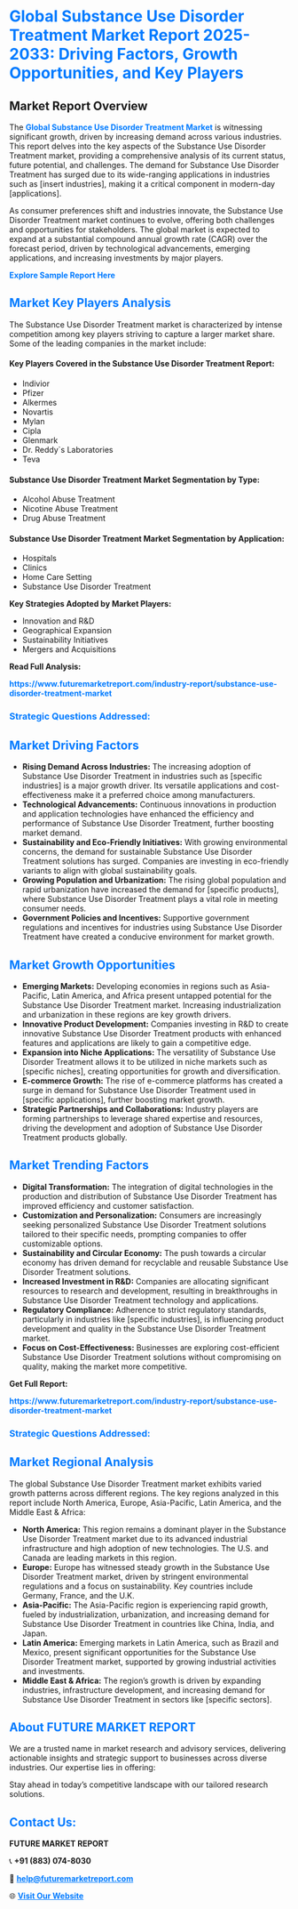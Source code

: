 <h1 style="color: #007BFF;">Global Substance Use Disorder Treatment Market Report 2025-2033: Driving Factors, Growth Opportunities, and Key Players</h1>

<section id="overview">
<h2>Market Report Overview</h2>
<p>The <a href="https://www.futuremarketreport.com/industry-report/substance-use-disorder-treatment-market" style="color: #007BFF; text-decoration: none;"><strong>Global Substance Use Disorder Treatment Market</strong></a> is witnessing significant growth, driven by increasing demand across various industries. This report delves into the key aspects of the Substance Use Disorder Treatment market, providing a comprehensive analysis of its current status, future potential, and challenges. The demand for Substance Use Disorder Treatment has surged due to its wide-ranging applications in industries such as [insert industries], making it a critical component in modern-day [applications].</p>
<p>As consumer preferences shift and industries innovate, the Substance Use Disorder Treatment market continues to evolve, offering both challenges and opportunities for stakeholders. The global market is expected to expand at a substantial compound annual growth rate (CAGR) over the forecast period, driven by technological advancements, emerging applications, and increasing investments by major players.</p>
</section>

<section id="overview">
<p><a href="https://www.futuremarketreport.com/request-sample/reportId=127352" style="color: #007BFF; text-decoration: none;"><strong>Explore Sample Report Here</strong></a></p>
</section>

<section id="key-players">
<h2 style="color: #007BFF;">Market Key Players Analysis</h2>
<p>The Substance Use Disorder Treatment market is characterized by intense competition among key players striving to capture a larger market share. Some of the leading companies in the market include:</p>
<h4>Key Players Covered in the Substance Use Disorder Treatment Report:</h4>
<ul><li>Indivior</li><li>Pfizer</li><li>Alkermes</li><li>Novartis</li><li>Mylan</li><li>Cipla</li><li>Glenmark</li><li>Dr. Reddy`s Laboratories</li><li>Teva</li></ul>
<h4>Substance Use Disorder Treatment Market Segmentation by Type:</h4>
<ul><li>Alcohol Abuse Treatment</li><li>Nicotine Abuse Treatment</li><li>Drug Abuse Treatment</li></ul>

<h4>Substance Use Disorder Treatment Market Segmentation by Application:</h4>
<ul><li>Hospitals</li><li>Clinics</li><li>Home Care Setting</li><li>Substance Use Disorder Treatment</li></ul>
<p><strong>Key Strategies Adopted by Market Players:</strong></p>
<ul>
<li>Innovation and R&D</li>
<li>Geographical Expansion</li>
<li>Sustainability Initiatives</li>
<li>Mergers and Acquisitions</li>
</ul>
</section>

<section>
<p><strong>Read Full Analysis: </strong></p><a href="https://www.futuremarketreport.com/industry-report/substance-use-disorder-treatment-market" style="color: #007BFF; text-decoration: none;"><strong>https://www.futuremarketreport.com/industry-report/substance-use-disorder-treatment-market</strong></a>
<h3 style="color: #007BFF;">Strategic Questions Addressed:</h3>
</section>

<section id="driving-factors">
<h2 style="color: #007BFF;">Market Driving Factors</h2>
<ul>
<li><strong>Rising Demand Across Industries:</strong> The increasing adoption of Substance Use Disorder Treatment in industries such as [specific industries] is a major growth driver. Its versatile applications and cost-effectiveness make it a preferred choice among manufacturers.</li>
<li><strong>Technological Advancements:</strong> Continuous innovations in production and application technologies have enhanced the efficiency and performance of Substance Use Disorder Treatment, further boosting market demand.</li>
<li><strong>Sustainability and Eco-Friendly Initiatives:</strong> With growing environmental concerns, the demand for sustainable Substance Use Disorder Treatment solutions has surged. Companies are investing in eco-friendly variants to align with global sustainability goals.</li>
<li><strong>Growing Population and Urbanization:</strong> The rising global population and rapid urbanization have increased the demand for [specific products], where Substance Use Disorder Treatment plays a vital role in meeting consumer needs.</li>
<li><strong>Government Policies and Incentives:</strong> Supportive government regulations and incentives for industries using Substance Use Disorder Treatment have created a conducive environment for market growth.</li>
</ul>
</section>

<section id="growth-opportunities">
<h2 style="color: #007BFF;">Market Growth Opportunities</h2>
<ul>
<li><strong>Emerging Markets:</strong> Developing economies in regions such as Asia-Pacific, Latin America, and Africa present untapped potential for the Substance Use Disorder Treatment market. Increasing industrialization and urbanization in these regions are key growth drivers.</li>
<li><strong>Innovative Product Development:</strong> Companies investing in R&D to create innovative Substance Use Disorder Treatment products with enhanced features and applications are likely to gain a competitive edge.</li>
<li><strong>Expansion into Niche Applications:</strong> The versatility of Substance Use Disorder Treatment allows it to be utilized in niche markets such as [specific niches], creating opportunities for growth and diversification.</li>
<li><strong>E-commerce Growth:</strong> The rise of e-commerce platforms has created a surge in demand for Substance Use Disorder Treatment used in [specific applications], further boosting market growth.</li>
<li><strong>Strategic Partnerships and Collaborations:</strong> Industry players are forming partnerships to leverage shared expertise and resources, driving the development and adoption of Substance Use Disorder Treatment products globally.</li>
</ul>
</section>

<section id="trending-factors">
<h2 style="color: #007BFF;">Market Trending Factors</h2>
<ul>
<li><strong>Digital Transformation:</strong> The integration of digital technologies in the production and distribution of Substance Use Disorder Treatment has improved efficiency and customer satisfaction.</li>
<li><strong>Customization and Personalization:</strong> Consumers are increasingly seeking personalized Substance Use Disorder Treatment solutions tailored to their specific needs, prompting companies to offer customizable options.</li>
<li><strong>Sustainability and Circular Economy:</strong> The push towards a circular economy has driven demand for recyclable and reusable Substance Use Disorder Treatment solutions.</li>
<li><strong>Increased Investment in R&D:</strong> Companies are allocating significant resources to research and development, resulting in breakthroughs in Substance Use Disorder Treatment technology and applications.</li>
<li><strong>Regulatory Compliance:</strong> Adherence to strict regulatory standards, particularly in industries like [specific industries], is influencing product development and quality in the Substance Use Disorder Treatment market.</li>
<li><strong>Focus on Cost-Effectiveness:</strong> Businesses are exploring cost-efficient Substance Use Disorder Treatment solutions without compromising on quality, making the market more competitive.</li>
</ul>
</section>

<section>
<p><strong>Get Full Report: </strong></p><a href="https://www.futuremarketreport.com/industry-report/substance-use-disorder-treatment-market" style="color: #007BFF; text-decoration: none;"><strong>https://www.futuremarketreport.com/industry-report/substance-use-disorder-treatment-market</strong></a>
<h3 style="color: #007BFF;">Strategic Questions Addressed:</h3>
</section>


<section id="regional-analysis">
<h2 style="color: #007BFF;">Market Regional Analysis</h2>
<p>The global Substance Use Disorder Treatment market exhibits varied growth patterns across different regions. The key regions analyzed in this report include North America, Europe, Asia-Pacific, Latin America, and the Middle East & Africa:</p>
<ul>
<li><strong>North America:</strong> This region remains a dominant player in the Substance Use Disorder Treatment market due to its advanced industrial infrastructure and high adoption of new technologies. The U.S. and Canada are leading markets in this region.</li>
<li><strong>Europe:</strong> Europe has witnessed steady growth in the Substance Use Disorder Treatment market, driven by stringent environmental regulations and a focus on sustainability. Key countries include Germany, France, and the U.K.</li>
<li><strong>Asia-Pacific:</strong> The Asia-Pacific region is experiencing rapid growth, fueled by industrialization, urbanization, and increasing demand for Substance Use Disorder Treatment in countries like China, India, and Japan.</li>
<li><strong>Latin America:</strong> Emerging markets in Latin America, such as Brazil and Mexico, present significant opportunities for the Substance Use Disorder Treatment market, supported by growing industrial activities and investments.</li>
<li><strong>Middle East & Africa:</strong> The region’s growth is driven by expanding industries, infrastructure development, and increasing demand for Substance Use Disorder Treatment in sectors like [specific sectors].</li>
</ul>
</section>

<footer>
<h2 style="color: #007BFF;">About FUTURE MARKET REPORT</h2>
<p>We are a trusted name in market research and advisory services, delivering actionable insights and strategic support to businesses across diverse industries. Our expertise lies in offering:</p>

<p>Stay ahead in today’s competitive landscape with our tailored research solutions.</p>

<h2 style="color: #007BFF;">Contact Us:</h2>
<p><strong>FUTURE MARKET REPORT</strong></p>
<p>📞 <strong>+91 (883) 074-8030</strong></p>
<p>📧 <strong><a href="mailto:help@futuremarketreport.com" style="color: #007BFF;">help@futuremarketreport.com</a></strong></p>
<p>🌐 <strong><a href="https://www.futuremarketreport.com/" style="color: #007BFF;">Visit Our Website</a></strong></p>
</footer>